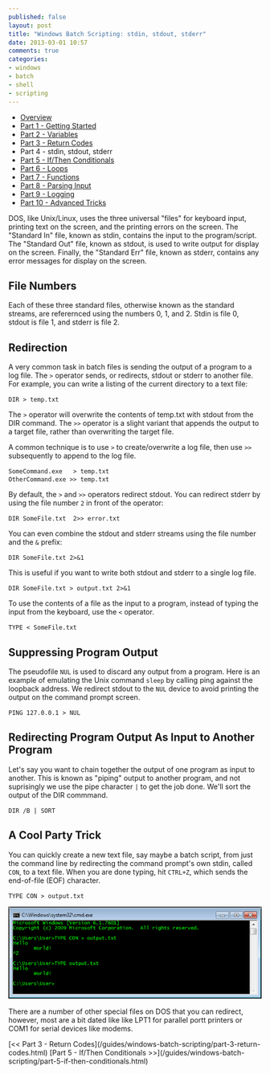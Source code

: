 ```yaml
---
published: false
layout: post
title: "Windows Batch Scripting: stdin, stdout, stderr"
date: 2013-03-01 10:57
comments: true
categories: 
- windows
- batch
- shell
- scripting
---
```


* [Overview](/guides/windows-batch-scripting/index.html)
* [Part 1 - Getting Started](/guides/windows-batch-scripting/part-1-getting-started.html)
* [Part 2 - Variables](/guides/windows-batch-scripting/part-2-variables.html)
* [Part 3 - Return Codes](/guides/windows-batch-scripting/part-3-return-codes.html)
* Part 4 - stdin, stdout, stderr
* [Part 5 - If/Then Conditionals](/guides/windows-batch-scripting/part-5-if-then-conditionals.html)
* [Part 6 - Loops](/guides/windows-batch-scripting/part-6-loops.html)
* [Part 7 - Functions](/guides/windows-batch-scripting/part-7-functions.html)
* [Part 8 - Parsing Input](/guides/windows-batch-scripting/part-8-parsing-input.html)
* [Part 9 - Logging](/guides/windows-batch-scripting/part-9-logging.html)
* [Part 10 - Advanced Tricks](/guides/windows-batch-scripting/part-advanced-tricks.html)

DOS, like Unix/Linux, uses the three universal "files" for keyboard input, printing text on the screen, and the 
printing errors on the screen.  The "Standard In" file, known as stdin, contains the input to the program/script.
The "Standard Out" file, known as stdout, is used to write output for display on the screen.  Finally, the
"Standard Err" file, known as stderr, contains any error messages for display on the screen.

## File Numbers
Each of these three standard files, otherwise known as the standard streams, are referernced using the numbers 0, 1, and 2.
Stdin is file 0, stdout is file 1, and stderr is file 2.  

## Redirection
A very common task in batch files is sending the output of a program to a log file.   The `>` operator sends, or redirects,
stdout or stderr to another file.  For example, you can write a listing of the current directory to a text file:

    DIR > temp.txt

The `>` operator will overwrite the contents of temp.txt with stdout from the DIR command.  The `>>` operator is a slight
variant that appends the output to a target file, rather than overwriting the target file.

A common technique is to use `>` to create/overwrite a log file, then use `>>` subsequently to append to the log file.

    SomeCommand.exe   > temp.txt
    OtherCommand.exe >> temp.txt

By default, the `>` and `>>` operators redirect stdout.  You can redirect stderr by using the file number `2` in front of the
operator:

    DIR SomeFile.txt  2>> error.txt

You can even combine the stdout and stderr streams using the file number and the `&` prefix:

    DIR SomeFile.txt 2>&1

This is useful if you want to write both stdout and stderr to a single log file.

    DIR SomeFile.txt > output.txt 2>&1

To use the contents of a file as the input to a program, instead of typing the input from the keyboard, use the `<` operator.  

    TYPE < SomeFile.txt


## Suppressing Program Output

The pseudofile `NUL` is used to discard any output from a program. Here is an example of emulating the Unix command `sleep` by calling ping
against the loopback address.  We redirect stdout to the `NUL` device to avoid printing the output on the command prompt screen.

    PING 127.0.0.1 > NUL


## Redirecting Program Output As Input to Another Program

Let's say you want to chain together the output of one program as input to another.  This is known as "piping" output to another program,
and not suprisingly we use the pipe character `|` to get the job done.  We'll sort the output of the DIR commmand.

    DIR /B | SORT


## A Cool Party Trick

You can quickly create a new text file, say maybe a batch script, from just the command line by redirecting the command prompt's own stdin,
called `CON`, to a text file.  When you are done typing, hit `CTRL+Z`, which sends the end-of-file (EOF) character.

    TYPE CON > output.txt

![Screenshot of sending keyboard input to a file](/images/2013-03-05-A.png)

There are a number of other special files on DOS that you can redirect, however, most are a bit dated like like LPT1 for parallel portt printers
or COM1 for serial devices like modems.

<span class="basic-alignment left">
[<< Part 3 - Return Codes](/guides/windows-batch-scripting/part-3-return-codes.html)
</span>
<span class="basic-alignment right">
[Part 5 - If/Then Conditionals >>](/guides/windows-batch-scripting/part-5-if-then-conditionals.html)
</span>
